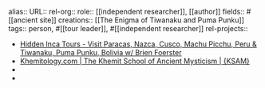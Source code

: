 alias::
URL::
rel-org::
role:: [[independent researcher]], [[author]] 
fields:: #[[ancient site]] 
creations:: [[The Enigma of Tiwanaku and Puma Punku]] 
tags:: person, #[[tour leader]], #[[independent researcher]] 
rel-projects::


- [Hidden Inca Tours - Visit Paracas, Nazca, Cusco, Machu Picchu, Peru & Tiwanaku, Puma Punku, Bolivia w/ Brien Foerster](https://hiddenincatours.com/)
- [Khemitology.com | The Khemit School of Ancient Mysticism | {KSAM}](https://www.khemitology.com/)
-
-